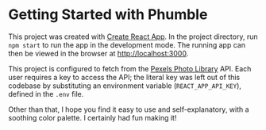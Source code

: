 # Getting Started with Phumble

This project was created with [Create React App](https://github.com/facebook/create-react-app). In the project directory, run `npm start` to run the app in the development mode. The running app can then be viewed in the browser at [http://localhost:3000](http://localhost:3000).

This project is configured to fetch from the [Pexels Photo Library](https://www.pexels.com) API. Each user requires a key to access the API; the literal key was left out of this codebase by substituting an environment variable (`REACT_APP_API_KEY`), defined in the `.env` file.

Other than that, I hope you find it easy to use and self-explanatory, with a soothing color palette. I certainly had fun making it! 